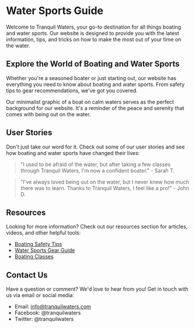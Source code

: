 <!--font:Great Vibes-->

# Water Sports Guide

<!--font:Barlow Condensed-->

Welcome to Tranquil Waters, your go-to destination for all things boating and water sports. Our website is designed to provide you with the latest information, tips, and tricks on how to make the most out of your time on the water.

## Explore the World of Boating and Water Sports

Whether you're a seasoned boater or just starting out, our website has everything you need to know about boating and water sports. From safety tips to gear recommendations, we've got you covered.

Our minimalist graphic of a boat on calm waters serves as the perfect background for our website. It's a reminder of the peace and serenity that comes with being out on the water.

## User Stories

Don't just take our word for it. Check out some of our user stories and see how boating and water sports have changed their lives:

> "I used to be afraid of the water, but after taking a few classes through Tranquil Waters, I'm now a confident boater." - Sarah T.

> "I've always loved being out on the water, but I never knew how much there was to learn. Thanks to Tranquil Waters, I feel like a pro!" - John D.

## Resources

Looking for more information? Check out our resources section for articles, videos, and other helpful tools:

-   [Boating Safety Tips](#safety-tips)
-   [Water Sports Gear Guide](#gear-guide)
-   [Boating Classes](#classes)

## Contact Us

Have a question or comment? We'd love to hear from you! Get in touch with us via email or social media:

-   Email: info@tranquilwaters.com
-   Facebook: @tranquilwaters
-   Twitter: @tranquilwaters

<!--

Write me content for website with wallpaper which alt text is:

"A minimalist graphic of a boat on calm waters for a boating or water sports website"

The name/title of the page should not be 1:1 copy of the alt text but rather a real content of the website which is using this wallpaper.

- Use markdown format
- Start with heading
- Heading should be short and concise
- The content should look like a real website
- The website should not be about the wallpaper, wallpaper is just a related background
- Heading should be contain work "wallpaper" or "background"
- Include real sections like references, contact, user stories, etc. use things relevant to the page purpose.
- Feel free to use structure like headings, bullets, numbering, blockquotes, paragraphs, horizontal lines, etc.
- You can use formatting like bold or _italic_
- You can include UTF-8 emojis
- Links should be only #hash anchors (and you can refer to the document itself)
- Do not include images


---


# Tranquil Waters: Your Ultimate Guide to Boating and Water Sports

Welcome to Tranquil Waters, your go-to destination for all things boating and water sports. Our website is designed to provide you with the latest information, tips, and tricks on how to make the most out of your time on the water.

## Explore the World of Boating and Water Sports

Whether you're a seasoned boater or just starting out, our website has everything you need to know about boating and water sports. From safety tips to gear recommendations, we've got you covered.

Our minimalist graphic of a boat on calm waters serves as the perfect background for our website. It's a reminder of the peace and serenity that comes with being out on the water.

## User Stories

Don't just take our word for it. Check out some of our user stories and see how boating and water sports have changed their lives:

> "I used to be afraid of the water, but after taking a few classes through Tranquil Waters, I'm now a confident boater." - Sarah T.

> "I've always loved being out on the water, but I never knew how much there was to learn. Thanks to Tranquil Waters, I feel like a pro!" - John D.

## Resources

Looking for more information? Check out our resources section for articles, videos, and other helpful tools:

- [Boating Safety Tips](#safety-tips)
- [Water Sports Gear Guide](#gear-guide)
- [Boating Classes](#classes)

## Contact Us

Have a question or comment? We'd love to hear from you! Get in touch with us via email or social media:

- Email: info@tranquilwaters.com
- Facebook: @tranquilwaters
- Twitter: @tranquilwaters

-->
